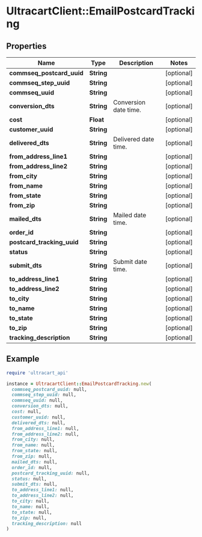 # UltracartClient::EmailPostcardTracking

## Properties

| Name | Type | Description | Notes |
| ---- | ---- | ----------- | ----- |
| **commseq_postcard_uuid** | **String** |  | [optional] |
| **commseq_step_uuid** | **String** |  | [optional] |
| **commseq_uuid** | **String** |  | [optional] |
| **conversion_dts** | **String** | Conversion date time. | [optional] |
| **cost** | **Float** |  | [optional] |
| **customer_uuid** | **String** |  | [optional] |
| **delivered_dts** | **String** | Delivered date time. | [optional] |
| **from_address_line1** | **String** |  | [optional] |
| **from_address_line2** | **String** |  | [optional] |
| **from_city** | **String** |  | [optional] |
| **from_name** | **String** |  | [optional] |
| **from_state** | **String** |  | [optional] |
| **from_zip** | **String** |  | [optional] |
| **mailed_dts** | **String** | Mailed date time. | [optional] |
| **order_id** | **String** |  | [optional] |
| **postcard_tracking_uuid** | **String** |  | [optional] |
| **status** | **String** |  | [optional] |
| **submit_dts** | **String** | Submit date time. | [optional] |
| **to_address_line1** | **String** |  | [optional] |
| **to_address_line2** | **String** |  | [optional] |
| **to_city** | **String** |  | [optional] |
| **to_name** | **String** |  | [optional] |
| **to_state** | **String** |  | [optional] |
| **to_zip** | **String** |  | [optional] |
| **tracking_description** | **String** |  | [optional] |

## Example

```ruby
require 'ultracart_api'

instance = UltracartClient::EmailPostcardTracking.new(
  commseq_postcard_uuid: null,
  commseq_step_uuid: null,
  commseq_uuid: null,
  conversion_dts: null,
  cost: null,
  customer_uuid: null,
  delivered_dts: null,
  from_address_line1: null,
  from_address_line2: null,
  from_city: null,
  from_name: null,
  from_state: null,
  from_zip: null,
  mailed_dts: null,
  order_id: null,
  postcard_tracking_uuid: null,
  status: null,
  submit_dts: null,
  to_address_line1: null,
  to_address_line2: null,
  to_city: null,
  to_name: null,
  to_state: null,
  to_zip: null,
  tracking_description: null
)
```

